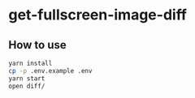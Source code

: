 # get-fullscreen-image-diff

## How to use

```bash
yarn install
cp -p .env.example .env
yarn start
open diff/
```
